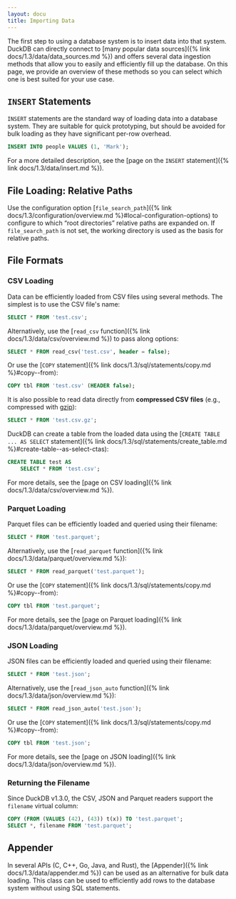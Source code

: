 ```yaml
---
layout: docu
title: Importing Data
---
```


The first step to using a database system is to insert data into that system.
DuckDB can directly connect to [many popular data sources]({% link docs/1.3/data/data_sources.md %}) and offers several data ingestion methods that allow you to easily and efficiently fill up the database.
On this page, we provide an overview of these methods so you can select which one is best suited for your use case.

## `INSERT` Statements

`INSERT` statements are the standard way of loading data into a database system. They are suitable for quick prototyping, but should be avoided for bulk loading as they have significant per-row overhead.

```sql
INSERT INTO people VALUES (1, 'Mark');
```

For a more detailed description, see the [page on the `INSERT` statement]({% link docs/1.3/data/insert.md %}).

## File Loading: Relative Paths

Use the configuration option [`file_search_path`]({% link docs/1.3/configuration/overview.md %}#local-configuration-options) to configure to which “root directories” relative paths are expanded on.
If `file_search_path` is not set, the working directory is used as the basis for relative paths.

## File Formats

### CSV Loading

Data can be efficiently loaded from CSV files using several methods. The simplest is to use the CSV file's name:

```sql
SELECT * FROM 'test.csv';
```

Alternatively, use the [`read_csv` function]({% link docs/1.3/data/csv/overview.md %}) to pass along options:

```sql
SELECT * FROM read_csv('test.csv', header = false);
```

Or use the [`COPY` statement]({% link docs/1.3/sql/statements/copy.md %}#copy--from):

```sql
COPY tbl FROM 'test.csv' (HEADER false);
```

It is also possible to read data directly from **compressed CSV files** (e.g., compressed with [gzip](https://www.gzip.org/)):

```sql
SELECT * FROM 'test.csv.gz';
```

DuckDB can create a table from the loaded data using the [`CREATE TABLE ... AS SELECT` statement]({% link docs/1.3/sql/statements/create_table.md %}#create-table--as-select-ctas):

```sql
CREATE TABLE test AS
    SELECT * FROM 'test.csv';
```

For more details, see the [page on CSV loading]({% link docs/1.3/data/csv/overview.md %}).

### Parquet Loading

Parquet files can be efficiently loaded and queried using their filename:

```sql
SELECT * FROM 'test.parquet';
```

Alternatively, use the [`read_parquet` function]({% link docs/1.3/data/parquet/overview.md %}):

```sql
SELECT * FROM read_parquet('test.parquet');
```

Or use the [`COPY` statement]({% link docs/1.3/sql/statements/copy.md %}#copy--from):

```sql
COPY tbl FROM 'test.parquet';
```

For more details, see the [page on Parquet loading]({% link docs/1.3/data/parquet/overview.md %}).

### JSON Loading

JSON files can be efficiently loaded and queried using their filename:

```sql
SELECT * FROM 'test.json';
```

Alternatively, use the [`read_json_auto` function]({% link docs/1.3/data/json/overview.md %}):

```sql
SELECT * FROM read_json_auto('test.json');
```

Or use the [`COPY` statement]({% link docs/1.3/sql/statements/copy.md %}#copy--from):

```sql
COPY tbl FROM 'test.json';
```

For more details, see the [page on JSON loading]({% link docs/1.3/data/json/overview.md %}).

### Returning the Filename

Since DuckDB v1.3.0, the CSV, JSON and Parquet readers support the `filename` virtual column:

```sql
COPY (FROM (VALUES (42), (43)) t(x)) TO 'test.parquet';
SELECT *, filename FROM 'test.parquet';
```

## Appender

In several APIs (C, C++, Go, Java, and Rust), the [Appender]({% link docs/1.3/data/appender.md %}) can be used as an alternative for bulk data loading.
This class can be used to efficiently add rows to the database system without using SQL statements.

